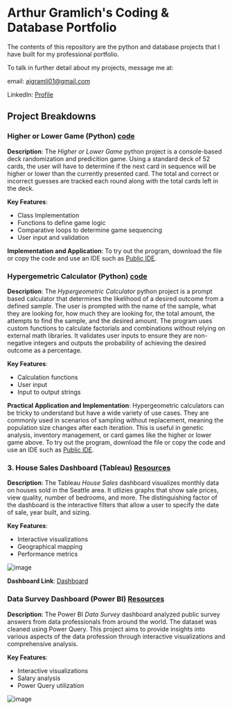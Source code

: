 # Arthur Gramlich's Coding & Database Portfolio
The contents of this repository are the python and database projects that I have built for my professional portfolio. 

To talk in further detail about my projects, message me at: 

email: ajgramli01@gmail.com

LinkedIn: [Profile](https://www.linkedin.com/in/arthurgramlich/)

## Project Breakdowns
### Higher or Lower Game (Python) [code](HigherLowerGame.py)
**Description**: The _Higher or Lower Game_ python project is a console-based deck randomization and predicition game. Using a standard deck of 52 cards, the user will have to determine if the next card in sequence will be higher or lower than the currently presented card. The total and correct or incorrect guesses are tracked each round along with the total cards left in the deck.

**Key Features**:
+ Class Implementation
+ Functions to define game logic
+ Comparative loops to determine game sequencing
+ User input and validation

**Implementation and Application**: To try out the program, download the file or copy the code and use an IDE such as [Public IDE](https://www.online-python.com/).

### Hypergemetric Calculator (Python) [code](Hypergeometric_Calculator.py)
**Description**: The _Hypergeometric Calculator_ python project is a prompt based calculator that determines the likelihood of a desired outcome from a defined sample. The user is prompted with the name of the sample, what they are looking for, how much they are looking for, the total amount, the attempts to find the sample, and the desired amount. The program uses custom functions to calculate factorials and combinations without relying on external math libraries. It validates user inputs to ensure they are non-negative integers and outputs the probability of achieving the desired outcome as a percentage.

**Key Features**:
+ Calculation functions
+ User input
+ Input to output strings

**Practical Application and Implementation**: Hypergeometric calculators can be tricky to understand but have a wide variety of use cases. They are commonly used in scenarios of sampling without replacement, meaning the population size changes after each iteration. This is useful in genetic analysis, inventory management, or card games like the higher or lower game above. To try out the program, download the file or copy the code and use an IDE such as [Public IDE](https://www.online-python.com/).

### 3. House Sales Dashboard (Tableau) [Resources](Tableau%20House%20Sales%20Resources/)
**Description**: The Tableau _House Sales_ dashboard visualizes monthly data on houses sold in the Seattle area. It utlizies graphs that show sale prices, view quality, number of bedrooms, and more. The distinguishing factor of the dashboard is the interactive filters that allow a user to specify the date of sale, year built, and sizing. 

**Key Features**:
+ Interactive visualizations
+ Geographical mapping
+ Performance metrics

![image](https://github.com/user-attachments/assets/72158505-8d4c-4795-adb9-5e5e756117de)

**Dashboard Link**: [Dashboard](https://public.tableau.com/app/profile/arthur.gramlich/viz/HouseSalesDashboard_17409782570120/Dashboard1)

### Data Survey Dashboard (Power BI) [Resources](Power%BI%Data%Survey%Resources/)
**Description**: The Power BI _Data Survey_ dashboard analyzed public survey answers from data professionals from around the world. The dataset was cleaned using Power Query. This project aims to provide insights into various aspects of the data profession through interactive visualizations and comprehensive analysis. 

**Key Features**:
+ Interactive visualizations
+ Salary analysis
+ Power Query utilization

![image](https://github.com/user-attachments/assets/f76080a5-aaae-48f4-a2ba-ec518cbdf705)

